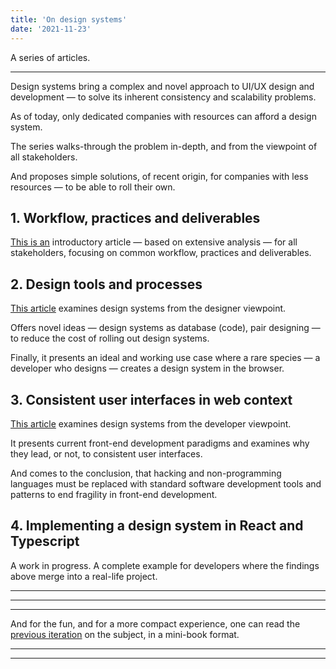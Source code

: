 ```yaml
---
title: 'On design systems'
date: '2021-11-23'
---
```


A series of articles.

<!--more-->

---

Design systems bring a complex and novel approach to UI/UX design and development &mdash; to solve its inherent consistency and scalability problems.

As of today, only dedicated companies with resources can afford a design system.

The series walks-through the problem in-depth, and from the viewpoint of all stakeholders.

And proposes simple solutions, of recent origin, for companies with less resources &mdash; to be able to roll their own.

## 1. Workflow, practices and deliverables

[This is an](http://metamn.io/react/on-design-sytems-1/) introductory article &mdash; based on extensive analysis &mdash; for all stakeholders, focusing on common workflow, practices and deliverables.

## 2. Design tools and processes

[This article](http://metamn.io/react/on-design-systems-2/) examines design systems from the designer viewpoint.

Offers novel ideas &mdash; design systems as database (code), pair designing &mdash; to reduce the cost of rolling out design systems.

Finally, it presents an ideal and working use case where a rare species &mdash; a developer who designs &mdash; creates a design system in the browser.

## 3. Consistent user interfaces in web context

[This article](http://metamn.io/react/on-design-sytems-3/) examines design systems from the developer viewpoint.

It presents current front-end development paradigms and examines why they lead, or not, to consistent user interfaces.

And comes to the conclusion, that hacking and non-programming languages must be replaced with standard software development tools and patterns to end fragility in front-end development.

## 4. Implementing a design system in React and Typescript

A work in progress. A complete example for developers where the findings above merge into a real-life project.

---

---

---

And for the fun, and for a more compact experience, one can read the [previous iteration](https://docs.google.com/document/d/1ukf5kDq7pHGnnExUstssu5Xtl-2yT3KxUp4XU8vvpzE/edit?usp=sharing) on the subject, in a mini-book format.

---

---
